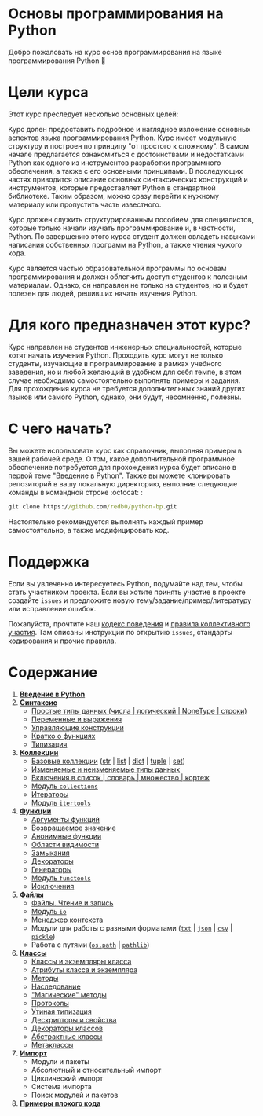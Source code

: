 # Основы программирования на Python

Добро пожаловать на курс основ программирования на языке программирования Python :snake:

# Цели курса

Этот курс преследует несколько основных целей:

Курс долен предоставить подробное и наглядное изложение основных аспектов языка 
программирования Python. Курс имеет модульную структуру и построен по принципу 
"от простого к сложному". В самом начале предлагается ознакомиться с достоинствами и
недостатками Python как одного из инструментов разработки программного обеспечения, 
а также с его основными принципами. В последующих частях приводится описание основных 
синтаксических конструкций и инструментов, которые предоставляет Python в стандартной 
библиотеке. Таким образом, можно сразу перейти к нужному материалу или пропустить 
часть известного.

Курс должен служить структурированным пособием для специалистов, которые только 
начали изучать программирование и, в частности, Python. По завершению этого курса 
студент должен овладеть навыками написания собственных программ на Python, 
а также чтения чужого кода.

Курс является частью образовательной программы по основам программирования и должен 
облегчить доступ студентов к полезным материалам. Однако, он направлен не только 
на студентов, но и будет полезен для людей, решивших начать изучения Python. 

# Для кого предназначен этот курс?

Курс направлен на студентов инженерных специальностей, которые хотят начать 
изучения Python. Проходить курс могут не только студенты, изучающие в программирование 
в рамках учебного заведения, но и любой желающий в удобном для себя темпе, в этом 
случае необходимо самостоятельно выполнять примеры и задания. Для прохождения курса 
не требуется дополнительных знаний других языков или самого Python, однако, они будут, 
несомненно, полезны.

# С чего начать?

Вы можете использовать курс как справочник, выполняя примеры в вашей рабочей среде. 
О том, какое дополнительной программное обеспечение потребуется для прохождения 
курса будет описано в первой теме "Введение в Python". Также вы можете клонировать 
репозиторий в вашу локальную директорию, выполнив следующие команды в командной 
строке :octocat: :

```cmd
git clone https://github.com/redb0/python-bp.git
```

Настоятельно рекомендуется выполнять каждый пример самостоятельно, а также модифицировать код. 

# Поддержка

Если вы увлеченно интересуетесь Python, подумайте над тем, чтобы стать участником проекта. 
Если вы хотите принять участие в проекте создайте ```issues``` и предложите новую 
тему/задание/пример/литературу или исправление ошибок.

Пожалуйста, прочтите наш [кодекс поведения](CODE_OF_CONDUCT.md) и [правила коллективного участия](CONTRIBUTING.md). Там 
описаны инструкции по открытию ```issues```, стандарты кодирования и прочие правила.

# Содержание

1. [**Введение в Python**](python_pd/01_intro/00_overview.md)
    <!-- - [О Python](python_pd\01_introduction\introduction.md#o-python)
    - [Почему стоит изучать Python](python_pd\01_introduction\introduction.md#почему-стоит-изучать-python?)
    - Недостатки Python
    - Принципы Python
    - Руководство по написанию кода
    - О примерах кода
    - Необходимое ПО и зависимости
    - Проверка кода на соответствие стандарту
    - Python и командная строка -->
    <!-- - Виртуальное окружение -->
    <!-- - Полезные ссылки -->
2. [**Синтаксис**](python_pd/02_syntax/00_overview.md)
    - [Простые типы данных (числа | логический | NoneType | строки)](python_pd/02_syntax/01_simple_types.ipynb)
    - [Переменные и выражения](python_pd/02_syntax/02_variables.ipynb)
    - [Управляющие конструкции](python_pd/02_syntax/03_control_structures.ipynb)
    - [Кратко о функциях](python_pd/02_syntax/04_functions.ipynb)
    - [Типизация](python_pd/02_syntax/05_dtyping.ipynb)
3. [**Коллекции**](python_pd/03_collections/00_overview.md)
    - [Базовые коллекции](python_pd/03_collections/basic_collections/00_overview.md) 
    ([str](python_pd/03_collections/basic_collections/01_string.ipynb) | 
    [list](python_pd/03_collections/basic_collections/02_list.ipynb) | 
    [dict](python_pd/03_collections/basic_collections/03_dict.ipynb) | 
    [tuple](python_pd/03_collections/basic_collections/04_tuple.ipynb) | 
    [set](python_pd/03_collections/basic_collections/05_set.ipynb))
    - [Изменяемые и неизменяемые типы данных](python_pd/03_collections/01_im_mutable_and_copy.ipynb)
    - [Включения в список | словарь | множество | кортеж](python_pd/03_collections/02_comprehensions.ipynb)
    - [Модуль ```collections```](python_pd/03_collections/03_collections.ipynb)
    - [Итераторы](python_pd/03_collections/04_iter.ipynb)
    - [Модуль ```itertools```](python_pd/03_collections/05_itertools.ipynb)
4. [**Функции**](python_pd/04_functions/00_overview.md)
    - [Аргументы функций](python_pd/04_functions/01_args.ipynb)
    - [Возвращаемое значение](python_pd/04_functions/02_return.ipynb)
    - [Анонимные функции](python_pd/04_functions/03_lambda.ipynb)
    - [Области видимости](python_pd/04_functions/04_legb.ipynb)
    - [Замыкания](python_pd/04_functions/06_closures.ipynb)
    - [Декораторы](python_pd/04_functions/07_decorators.ipynb)
    - [Генераторы](python_pd/04_functions/08_generators.ipynb)
    - [Модуль ```functools```](python_pd/04_functions/09_functools.ipynb)
    - [Исключения](python_pd/04_functions/10_exceptions.ipynb)
5. [**Файлы**](python_pd/05_files/00_overview.md)
    - [Файлы. Чтение и запись](python_pd/05_files/01_files.ipynb)
    - [Модуль ```io```](python_pd/05_files/02_io.ipynb)
    - [Менеджер контекста](python_pd/05_files/03_cmanagers.ipynb)
    - Модули для работы с разными форматами 
    ([```txt```](python_pd/05_files/01_files.ipynb) | 
    [```json```](python_pd/05_files/04_json.ipynb) | 
    [```csv```](python_pd/05_files/05_csv.ipynb) | 
    [```pickle```](python_pd/05_files/06_pickle.ipynb))
    - Работа с путями 
    ([```os.path```](python_pd/05_files/07_os_path.ipynb) | 
    [```pathlib```](python_pd/05_files/08_pathlib.ipynb))
6. [**Классы**](python_pd/06_classes/00_overview.md)
    - [Классы и экземпляры класса](python_pd/06_classes/01_class.ipynb)
    - [Атрибуты класса и экземпляра](python_pd/06_classes/02_attr.ipynb)
    - [Методы](python_pd/06_classes/03_methods.ipynb)
    - [Наследование](python_pd/06_classes/04_inheritance.ipynb)
    - ["Магические" методы](python_pd/06_classes/05_magic.ipynb)
    - [Протоколы](python_pd/06_classes/06_protocols.ipynb)
    - [Утиная типизация](python_pd/06_classes/07_duck_typing.ipynb)
    - [Дескрипторы и свойства](python_pd/06_classes/08_property.ipynb)
    - [Декораторы классов](python_pd/06_classes/09_decorators.ipynb)
    - [Абстрактные классы](python_pd/06_classes/10_abc.ipynb)
    - [Метаклассы](python_pd/06_classes/11_meta.ipynb)
7. [**Импорт**](python_pd/07_import/00_overview.md)
    - Модули и пакеты
    - Абсолютный и относительный импорт
    - Циклический импорт
    - Система импорта
    - Поиск модулей и пакетов
8. [**Примеры плохого кода**](python_pd/badcode.ipynb)